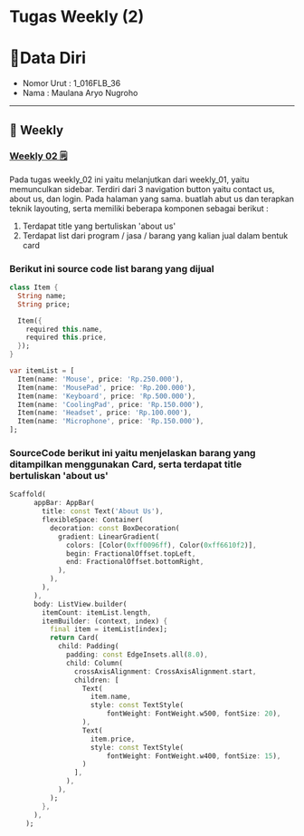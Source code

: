 # Tugas Weekly (2)

# 👨Data Diri
- Nomor Urut : 1_016FLB_36
- Nama : Maulana Aryo Nugroho

---
## 📒 Weekly
### [Weekly 02 🗒](#descriptive-)

Pada tugas weekly_02 ini yaitu melanjutkan dari weekly_01, yaitu memunculkan sidebar. Terdiri dari 3 navigation button yaitu contact us, about us, dan login.
Pada halaman yang sama. buatlah abut us dan terapkan teknik layouting, serta memiliki beberapa komponen sebagai berikut :
1. Terdapat title yang bertuliskan 'about us'
2. Terdapat list dari program / jasa / barang yang kalian jual dalam bentuk card

### Berikut ini source code list barang yang dijual
```dart
class Item {
  String name;
  String price;

  Item({
    required this.name,
    required this.price,
  });
}

var itemList = [
  Item(name: 'Mouse', price: 'Rp.250.000'),
  Item(name: 'MousePad', price: 'Rp.200.000'),
  Item(name: 'Keyboard', price: 'Rp.500.000'),
  Item(name: 'CoolingPad', price: 'Rp.150.000'),
  Item(name: 'Headset', price: 'Rp.100.000'),
  Item(name: 'Microphone', price: 'Rp.150.000'),
];
```

### SourceCode berikut ini yaitu menjelaskan barang yang ditampilkan menggunakan Card, serta terdapat title bertuliskan 'about us'
```dart
Scaffold(
      appBar: AppBar(
        title: const Text('About Us'),
        flexibleSpace: Container(
          decoration: const BoxDecoration(
            gradient: LinearGradient(
              colors: [Color(0xff0096ff), Color(0xff6610f2)],
              begin: FractionalOffset.topLeft,
              end: FractionalOffset.bottomRight,
            ),
          ),
        ),
      ),
      body: ListView.builder(
        itemCount: itemList.length,
        itemBuilder: (context, index) {
          final item = itemList[index];
          return Card(
            child: Padding(
              padding: const EdgeInsets.all(8.0),
              child: Column(
                crossAxisAlignment: CrossAxisAlignment.start,
                children: [
                  Text(
                    item.name,
                    style: const TextStyle(
                        fontWeight: FontWeight.w500, fontSize: 20),
                  ),
                  Text(
                    item.price,
                    style: const TextStyle(
                        fontWeight: FontWeight.w400, fontSize: 15),
                  )
                ],
              ),
            ),
          );
        },
      ),
    );
```
